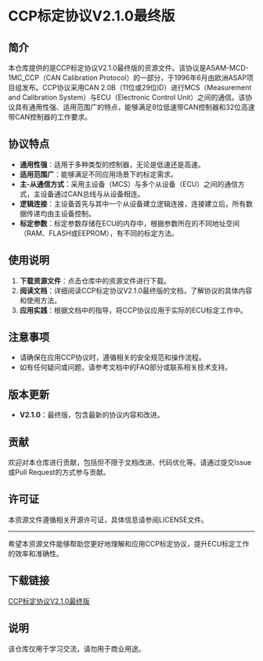 # CCP标定协议V2.1.0最终版

## 简介

本仓库提供的是CCP标定协议V2.1.0最终版的资源文件。该协议是ASAM-MCD-1MC_CCP（CAN Calibration Protocol）的一部分，于1996年6月由欧洲ASAP项目组发布。CCP协议采用CAN 2.0B（11位或29位ID）进行MCS（Measurement and Calibration System）与ECU（Electronic Control Unit）之间的通信。该协议具有通用性强、适用范围广的特点，能够满足8位低速带CAN控制器和32位高速带CAN控制器的工作要求。

## 协议特点

- **通用性强**：适用于多种类型的控制器，无论是低速还是高速。
- **适用范围广**：能够满足不同应用场景下的标定需求。
- **主-从通信方式**：采用主设备（MCS）与多个从设备（ECU）之间的通信方式，主设备通过CAN总线与从设备相连。
- **逻辑连接**：主设备首先与其中一个从设备建立逻辑连接，连接建立后，所有数据传递均由主设备控制。
- **标定参数**：标定参数存储在ECU的内存中，根据参数所在的不同地址空间（RAM、FLASH或EEPROM），有不同的标定方法。

## 使用说明

1. **下载资源文件**：点击仓库中的资源文件进行下载。
2. **阅读文档**：详细阅读CCP标定协议V2.1.0最终版的文档，了解协议的具体内容和使用方法。
3. **应用实践**：根据文档中的指导，将CCP协议应用于实际的ECU标定工作中。

## 注意事项

- 请确保在应用CCP协议时，遵循相关的安全规范和操作流程。
- 如有任何疑问或问题，请参考文档中的FAQ部分或联系相关技术支持。

## 版本更新

- **V2.1.0**：最终版，包含最新的协议内容和改进。

## 贡献

欢迎对本仓库进行贡献，包括但不限于文档改进、代码优化等。请通过提交Issue或Pull Request的方式参与贡献。

## 许可证

本资源文件遵循相关开源许可证，具体信息请参阅LICENSE文件。

---

希望本资源文件能够帮助您更好地理解和应用CCP标定协议，提升ECU标定工作的效率和准确性。

## 下载链接
[CCP标定协议V2.1.0最终版](https://pan.quark.cn/s/2d2620a613a9)

## 说明

该仓库仅用于学习交流，请勿用于商业用途。

